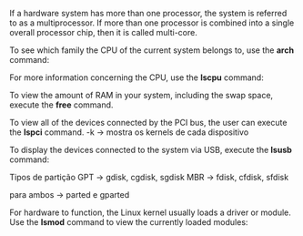 If a hardware system has more than one processor, the system is referred to as a multiprocessor. If more than one processor is combined into a single overall processor chip, then it is called multi-core.

To see which family the CPU of the current system belongs to, use the **arch** command:

For more information concerning the CPU, use the **lscpu** command:

To view the amount of RAM in your system, including the swap space, execute the **free** command.

To view all of the devices connected by the PCI bus, the user can execute the **lspci** command.
 -k -> mostra os kernels de cada dispositivo

To display the devices connected to the system via USB, execute the **lsusb** command:

Tipos de partição
GPT -> gdisk, cgdisk, sgdisk
MBR -> fdisk, cfdisk, sfdisk

para ambos -> parted e gparted

For hardware to function, the Linux kernel usually loads a driver or module. Use the **lsmod** command to view the currently loaded modules:

